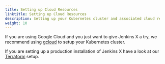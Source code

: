 ```yaml
---
title: Setting up Cloud Resources
linktitle: Setting up Cloud Resources
description: Setting up your Kubernetes cluster and associated cloud resources 
weight: 10
---
```




If you are using Google Cloud and you just want to give Jenkins X a try, we recommend using [gcloud](/docs/v3/install-setup/getting-started/cloud/gcloud/) to setup your Kubernetes cluster.

If you are setting up a production installation of Jenkins X have a look at our [Terraform](/docs/v3/install-setup/getting-started/cloud/terraform/) setup.
